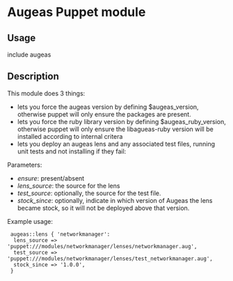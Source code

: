 # Augeas Puppet module

## Usage

  include augeas

## Description

This module does 3 things:
 
* lets you force the augeas version by defining $augeas_version, otherwise puppet will
   only ensure the packages are present.
* lets you force the ruby library version by defining $augeas_ruby_version, otherwise puppet will
   only ensure the libagueas-ruby version will be installed according to internal critera
* lets you deploy an augeas lens and any associated test files, running unit tests and not installing if they fail:

Parameters:

- *ensure*: present/absent
- *lens_source*: the source for the lens
- *test_source*: optionally, the source for the test file.
- *stock_since*: optionally, indicate in which version of Augeas
  the lens became stock, so it will not be deployed above that version.

Example usage:

     augeas::lens { 'networkmanager':
      lens_source => 'puppet:///modules/networkmanager/lenses/networkmanager.aug',
      test_source => 'puppet:///modules/networkmanager/lenses/test_networkmanager.aug',
      stock_since => '1.0.0',
     }
